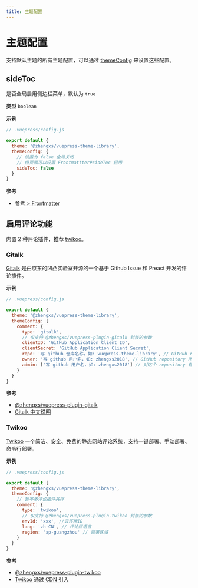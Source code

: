 ```yaml
---
title: 主题配置
---
```


# 主题配置

支持默认主题的所有主题配置，可以通过 [themeConfig](https://v2.vuepress.vuejs.org/zh/reference/config.html#themeconfig) 来设置这些配置。

## sideToc

是否全局启用侧边栏菜单，默认为 `true`

**类型** `boolean`

**示例**

```js
// .vuepress/config.js

export default {
  theme: '@zhengxs/vuepress-theme-library',
  themeConfig: {
    // 设置为 false 全局关闭
    // 但页面可以设置 Frontmattter#sideToc 启用
    sideToc: false
  }
}
```

**参考**

- [参考 > Frontmatter](./reference/frontmatter#sideToc)

## 启用评论功能

内置 2 种评论插件，推荐 [twikoo](https://twikoo.js.org/)。

### Gitalk

[Gitalk][gitalk] 是由京东的凹凸实验室开源的一个基于 Github Issue 和 Preact 开发的评论插件。

**示例**

```js
// .vuepress/config.js

export default {
  theme: '@zhengxs/vuepress-theme-library',
  themeConfig: {
    comment: {
      type: 'gitalk',
      // 仅支持 @zhengxs/vuepress-plugin-gitalk 封装的参数
      clientID: 'GitHub Application Client ID',
      clientSecret: 'GitHub Application Client Secret',
      repo: '写 github 仓库名称，如: vuepress-theme-library', // GitHub repository
      owner: '写 github 用户名，如: zhengxs2018', // GitHub repository 所有者，可以是个人或者组织。
      admin: ['写 github 用户名，如: zhengxs2018'] // 对这个 repository 有写权限的用户
    }
  }
}
```

**参考**

- [@zhengxs/vuepress-plugin-gitalk](./plugin/gitalk)
- [Gitalk 中文说明](https://github.com/gitalk/gitalk/blob/master/readme-cn.md)

### Twikoo

[Twikoo][twikoo] 一个简洁、安全、免费的静态网站评论系统，支持一键部署、手动部署、命令行部署。

**示例**

```js
// .vuepress/config.js

export default {
  theme: '@zhengxs/vuepress-theme-library',
  themeConfig: {
    // 暂不多评论插件共存
    comment: {
      type: 'twikoo',
      // 仅支持 @zhengxs/vuepress-plugin-twikoo 封装的参数
      envId: 'xxx', //云环境ID
      lang: 'zh-CN', // 评论区语言
      region: 'ap-guangzhou' // 部署区域
    }
  }
}
```

**参考**

- [@zhengxs/vuepress-plugin-twikoo](./plugin/twikoo)
- [Twikoo 通过 CDN 引入](https://twikoo.js.org/quick-start.html#%E9%80%9A%E8%BF%87-cdn-%E5%BC%95%E5%85%A5)

[gitalk]: https://gitalk.github.io/
[twikoo]: https://twikoo.js.org/
